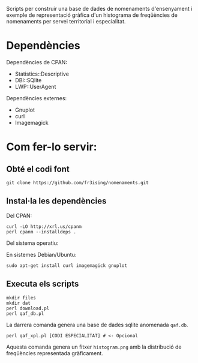 Scripts per construir una base de dades de nomenaments d'ensenyament
i exemple de representació gràfica d'un histograma de freqüències
de nomenaments per servei territorial i especialitat.

# Dependències

Dependències de CPAN:
- Statistics::Descriptive
- DBI::SQlite
- LWP::UserAgent

Dependències externes:
- Gnuplot
- curl
- Imagemagick


# Com fer-lo servir:

## Obté el codi font

```
git clone https://github.com/fr3ising/nomenaments.git
```

## Instal·la les dependències

Del CPAN:

```
curl -LO http://xrl.us/cpanm
perl cpanm --installdeps .
```

Del sistema operatiu:

En sistemes Debian/Ubuntu:
```
sudo apt-get install curl imagemagick gnuplot
```

## Executa els scripts

```
mkdir files
mkdir dat
perl download.pl
perl qaf_db.pl
```

La darrera comanda genera una base de dades sqlite anomenada `qaf.db`.

```
perl qaf_xpl.pl [CODI ESPECIALITAT] # <- Opcional
```

Aquesta comanda genera un fitxer `histogram.png` amb la distribució
de freqüències representada gràficament.
